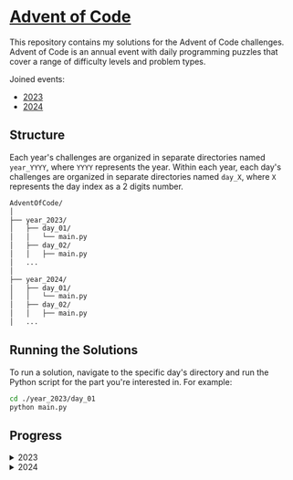 # [Advent of Code](https://adventofcode.com)

This repository contains my solutions for the Advent of Code challenges. Advent of Code is an annual event with daily programming puzzles that cover a range of difficulty levels and problem types.

Joined events:
- [2023](https://adventofcode.com/2023)
- [2024](https://adventofcode.com/2024)

## Structure

Each year's challenges are organized in separate directories named `year_YYYY`, where `YYYY` represents the year. Within each year, each day's challenges are organized in separate directories named `day_X`, where `X` represents the day index as a 2 digits number.

```bash
AdventOfCode/
│
├── year_2023/
│   ├── day_01/
│   │   └── main.py
│   ├── day_02/
│   │   ├── main.py
│   ...
│
├── year_2024/
│   ├── day_01/
│   │   └── main.py
│   ├── day_02/
│   │   ├── main.py
│   ...
```

## Running the Solutions
To run a solution, navigate to the specific day's directory and run the Python script for the part you're interested in. For example:

```bash
cd ./year_2023/day_01
python main.py
```

## Progress

<details> 
<summary>2023</summary>

- [DAY 01 - Trebuchet?!](https://adventofcode.com/2023/day/1)
- [DAY 02 - Cube Conundrum](https://adventofcode.com/2023/day/2)
- [DAY 03 - Gear Ratios](https://adventofcode.com/2023/day/3)
- [DAY 04 - Scratchcards ](https://adventofcode.com/2023/day/4)
- [DAY 05 - If You Give A Seed A Fertilizer ](https://adventofcode.com/2023/day/5)
- [DAY 06 - Wait For It ](https://adventofcode.com/2023/day/6)
- [DAY 07 - Camel Cards ](https://adventofcode.com/2023/day/7)
- [DAY 08 - Haunted Wasteland ](https://adventofcode.com/2023/day/8)
- [DAY 09 - Mirage Maintenance ](https://adventofcode.com/2023/day/9)
- [DAY 10 - Pipe Maze ](https://adventofcode.com/2023/day/10)
- [DAY 11 - Cosmic Expansion ](https://adventofcode.com/2023/day/11)

</details>
<details> 
<summary>2024</summary>

- [Day 01: Historian Hysteria](https://adventofcode.com/2024/day/1)
- [Day 02: Red-Nosed Reports](https://adventofcode.com/2024/day/2)
- [Day 03: Mull It Over](https://adventofcode.com/2024/day/3)
- [Day 04: Ceres Search](https://adventofcode.com/2024/day/4)
- [Day 05: Print Queue](https://adventofcode.com/2024/day/5)
- [Day 06: Guard Gallivant](https://adventofcode.com/2024/day/6)
- [Day 07: Bridge Repair](https://adventofcode.com/2024/day/7)
- [Day 08: Resonant Collinearity](https://adventofcode.com/2024/day/8)
- [Day 09: Disk Fragmenter](https://adventofcode.com/2024/day/9)
- [Day 10: Hoof It](https://adventofcode.com/2024/day/10)

</details>